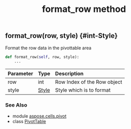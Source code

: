 ﻿---
title: format_row method
second_title: Aspose.Cells for Python via .NET API References
description: 
type: docs
weight: 120
url: /aspose.cells.pivot/pivottable/format_row/
is_root: false
---

## format_row(row, style) {#int-Style}

Format the row data in the pivottable area



```python
def format_row(self, row, style):
    ...
```


| Parameter | Type | Description |
| :- | :- | :- |
| row | int | Row Index of the Row object |
| style | [Style](/cells/python-net/aspose.cells/style) | Style which is to format |



### See Also
* module [aspose.cells.pivot](../../)
* class [PivotTable](/cells/python-net/aspose.cells.pivot/pivottable)
